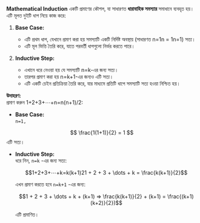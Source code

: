 **Mathematical Induction** একটি প্রমাণের কৌশল, যা সাধারণত **ধারাবাহিক সমস্যার** সমাধানে ব্যবহৃত হয়। এটি মূলত দুইটি ধাপ নিয়ে কাজ করে:

1. **Base Case:**
    
    - এটি প্রথম ধাপ, যেখানে প্রমাণ করা হয় সমস্যাটি একটি নির্দিষ্ট অবস্থায় (সাধারণত n=1n = 1n=1) সত্য।
    - এটি মূল ভিত্তি তৈরি করে, যাতে পরবর্তী ধাপগুলো নির্ভর করতে পারে।
2. **Inductive Step:**
    
    - এখানে ধরে নেওয়া হয় যে সমস্যাটি n=k-এর জন্য সত্য।
    - তারপর প্রমাণ করা হয় n=k+1-এর জন্যও এটি সত্য।
    - এটি একটি চেইন প্রতিক্রিয়া তৈরি করে, যার মাধ্যমে প্রতিটি ধাপে সমস্যাটি সত্য হওয়া নিশ্চিত হয়।

**উদাহরণ:**  
প্রমাণ করুন 1+2+3+⋯+n=n(n+1)/2​:

- **Base Case:**  
    `n=1,`
    
$$  \frac{1(1+1)}{2} = 1 $$
    এটি সত্য।
    
- **Inductive Step:**  
    ধরে নিন, `n=k` -এর জন্য সত্য:

    $$1+2+3+⋯+k=k(k+1)21 + 2 + 3 + \dots + k =     \frac{k(k+1)}{2}$$
    
    এখন প্রমাণ করতে হবে `n=k+1` -এর জন্য:
    
    $$1 + 2 + 3 + \dots + k + (k+1) ⇒ \frac{k(k+1)}{2} + (k+1) = \frac{(k+1)(k+2)}{2})​$$
    
    এটি প্রমাণিত।
    